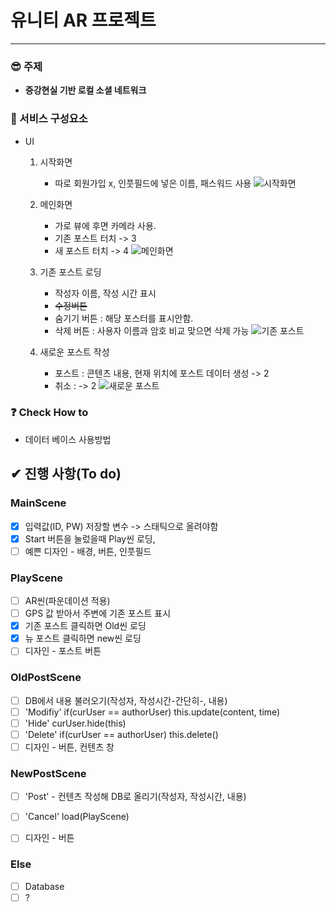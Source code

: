 # 유니티 AR 프로젝트
<hr>

### 😎 주제 
- <b>증강현실 기반 로컬 소셜 네트워크</b>

### 🧱 서비스 구성요소
- UI
    1. 시작화면
        - 따로 회원가입 x, 인풋필드에 넣은 이름, 패스워드 사용
        ![시작화면](./myResources/startup.PNG)
    
    2. 메인화면
        - 가로 뷰에 후면 카메라 사용.
        - 기존 포스트 터치 -> 3
        - 새 포스트 터치 -> 4
        ![메인화면](./myResources/view.PNG)
   
    3. 기존 포스트 로딩
        - 작성자 이름, 작성 시간 표시
        - ~~수정버튼~~
        - 숨기기 버튼 : 해당 포스터를 표시안함.
        - 삭제 버튼 : 사용자 이름과 암호 비교 맞으면 삭제 가능
        ![기존 포스트](./myResources/oldPost.PNG)

    4. 새로운 포스트 작성
        - 포스트 : 콘텐츠 내용, 현재 위치에 포스트 데이터 생성 -> 2
        - 취소 : -> 2
        ![새로운 포스트](./myResources/newPost.PNG)

### ❓ Check How to
- 데이터 베이스 사용방법

## ✔ 진행 사항(To do) 

### MainScene
- [x] 입력값(ID, PW) 저장할 변수 -> 스태틱으로 올려야함
- [x] Start 버튼을 눌렀을때 Play씬 로딩,
- [ ] 예쁜 디자인 - 배경, 버튼, 인풋필드

### PlayScene
- [ ] AR씬(파운데이션 적용)
- [ ] GPS 값 받아서 주변에 기존 포스트 표시
- [x] 기존 포스트 클릭하면 Old씬 로딩
- [x] 뉴 포스트 클릭하면 new씬 로딩
- [ ] 디자인 - 포스트 버튼

### OldPostScene
- [ ] DB에서 내용 불러오기(작성자, 작성시간-간단히-, 내용)
- [ ] 'Modifiy' if(curUser == authorUser) this.update(content, time)
- [ ] 'Hide' curUser.hide(this)
- [ ] 'Delete' if(curUser == authorUser) this.delete()
- [ ] 디자인 - 버튼, 컨텐츠 창

### NewPostScene
- [ ] 'Post' - 컨텐츠 작성해 DB로 올리기(작성자, 작성시간, 내용)
- [ ] 'Cancel' load(PlayScene)
- [ ] 디자인 - 버튼 


### Else
- [ ] Database
- [ ] ?